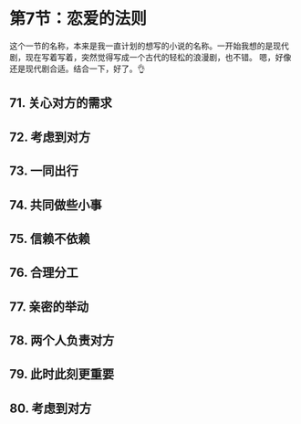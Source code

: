 # 第7节：恋爱的法则

这个一节的名称，本来是我一直计划的想写的小说的名称。一开始我想的是现代剧，现在写着写着，突然觉得写成一个古代的轻松的浪漫剧，也不错。
嗯，好像还是现代剧合适。结合一下，好了。👌

## 71. 关心对方的需求

## 72. 考虑到对方

## 73. 一同出行

## 74. 共同做些小事

## 75. 信赖不依赖

## 76. 合理分工

## 77. 亲密的举动

## 78. 两个人负责对方

## 79. 此时此刻更重要

## 80. 考虑到对方
